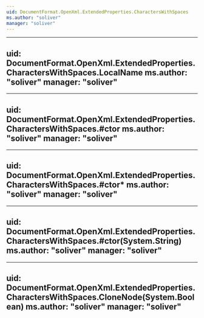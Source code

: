 ```yaml
---
uid: DocumentFormat.OpenXml.ExtendedProperties.CharactersWithSpaces
ms.author: "soliver"
manager: "soliver"
---
```


---
uid: DocumentFormat.OpenXml.ExtendedProperties.CharactersWithSpaces.LocalName
ms.author: "soliver"
manager: "soliver"
---

---
uid: DocumentFormat.OpenXml.ExtendedProperties.CharactersWithSpaces.#ctor
ms.author: "soliver"
manager: "soliver"
---

---
uid: DocumentFormat.OpenXml.ExtendedProperties.CharactersWithSpaces.#ctor*
ms.author: "soliver"
manager: "soliver"
---

---
uid: DocumentFormat.OpenXml.ExtendedProperties.CharactersWithSpaces.#ctor(System.String)
ms.author: "soliver"
manager: "soliver"
---

---
uid: DocumentFormat.OpenXml.ExtendedProperties.CharactersWithSpaces.CloneNode(System.Boolean)
ms.author: "soliver"
manager: "soliver"
---
